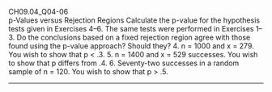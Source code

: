 CH09.04_Q04-06  
p-Values versus Rejection Regions Calculate the p-value for the hypothesis tests given in Exercises 4–6. The same tests were performed in Exercises 1–3. Do the conclusions based on a fixed rejection region agree with those
found using the p-value approach? Should they? 
4. n = 1000 and x = 279. You wish to show that p < .3.
5. n = 1400 and x = 529 successes. You wish to show that p differs from .4.
6. Seventy-two successes in a random sample of n = 120. You wish to show that p > .5.

----
